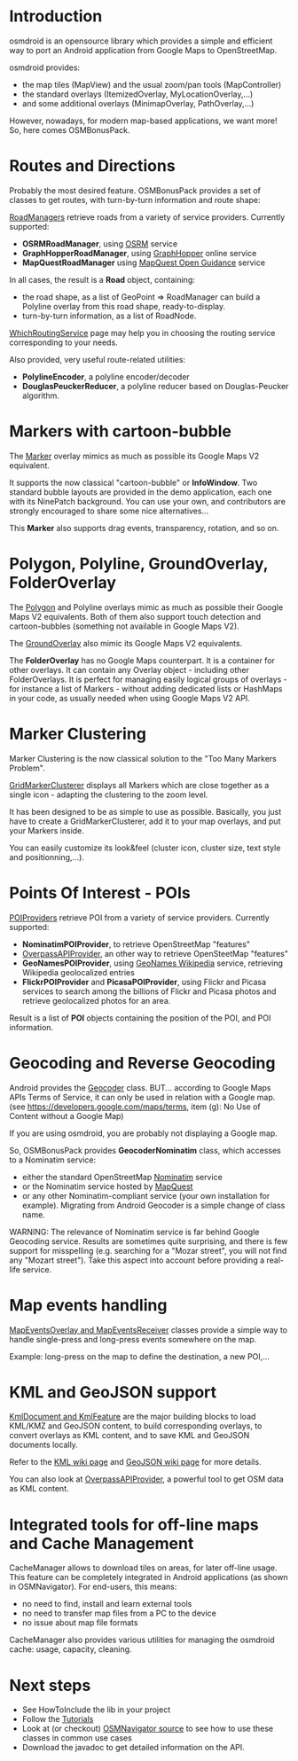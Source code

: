 

# Introduction #
osmdroid is an opensource library which provides a simple and efficient way to port an Android application from Google Maps to OpenStreetMap.

osmdroid provides:
  * the map tiles (MapView) and the usual zoom/pan tools (MapController)
  * the standard overlays (ItemizedOverlay, MyLocationOverlay,...)
  * and some additional overlays (MinimapOverlay, PathOverlay,...)

However, nowadays, for modern map-based applications, we want more!
So, here comes OSMBonusPack.


# Routes and Directions #
Probably the most desired feature.
OSMBonusPack provides a set of classes to get routes, with turn-by-turn information and route shape:

[RoadManagers](Tutorial_1.md) retrieve roads from a variety of service providers. Currently supported:
  * **OSRMRoadManager**, using [OSRM](http://project-osrm.org/) service
  * **GraphHopperRoadManager**, using [GraphHopper](http://graphhopper.com/) online service
  * **MapQuestRoadManager** using [MapQuest Open Guidance](http://open.mapquestapi.com/guidance/) service

In all cases, the result is a **Road** object, containing:
  * the road shape, as a list of GeoPoint => RoadManager can build a Polyline overlay from this road shape, ready-to-display.
  * turn-by-turn information, as a list of RoadNode.

[WhichRoutingService](WhichRoutingService.md) page may help you in choosing the routing service corresponding to your needs.

Also provided, very useful route-related utilities:
  * **PolylineEncoder**, a polyline encoder/decoder
  * **DouglasPeuckerReducer**, a polyline reducer based on Douglas-Peucker algorithm.


# Markers with cartoon-bubble #
The [Marker](Tutorial_0.md) overlay mimics as much as possible its Google Maps V2 equivalent.

It supports the now classical "cartoon-bubble" or **InfoWindow**.
Two standard bubble layouts are provided in the demo application, each one with its NinePatch background. You can use your own, and contributors are strongly encouraged to share some nice alternatives...

This **Marker** also supports drag events, transparency, rotation, and so on.

# Polygon, Polyline, GroundOverlay, FolderOverlay #

The [Polygon](Tutorial_5.md) and Polyline overlays mimic as much as possible their Google Maps V2 equivalents.
Both of them also support touch detection and cartoon-bubbles (something not available in Google Maps V2).

The [GroundOverlay](Tutorial_5.md) also mimic its Google Maps V2 equivalents.

The **FolderOverlay** has no Google Maps counterpart. It is a container for other overlays. It can contain any Overlay object - including other FolderOverlays.
It is perfect for managing easily logical groups of overlays - for instance a list of Markers - without adding dedicated lists or HashMaps in your code, as usually needed when using Google Maps V2 API.

# Marker Clustering #
Marker Clustering is the now classical solution to the "Too Many Markers Problem".

[GridMarkerClusterer](Tutorial_3.md) displays all Markers which are close together as a single icon - adapting the clustering to the zoom level.

It has been designed to be as simple to use as possible. Basically, you just have to create a GridMarkerClusterer, add it to your map overlays, and put your Markers inside.

You can easily customize its look&feel (cluster icon, cluster size, text style and positionning,...).


# Points Of Interest - POIs #
[POIProviders](Tutorial_2.md) retrieve POI from a variety of service providers.
Currently supported:
  * **NominatimPOIProvider**, to retrieve OpenStreetMap "features"
  * [OverpassAPIProvider](OverpassAPIProvider.md), an other way to retrieve OpenSteetMap "features"
  * **GeoNamesPOIProvider**, using [GeoNames Wikipedia](http://www.geonames.org/export/wikipedia-webservice.html) service, retrieving Wikipedia geolocalized entries
  * **FlickrPOIProvider** and **PicasaPOIProvider**, using Flickr and Picasa services to search among the billions of Flickr and Picasa photos and retrieve geolocalized photos for an area.

Result is a list of **POI** objects containing the position of the POI, and POI information.

# Geocoding and Reverse Geocoding #
Android provides the [Geocoder](http://developer.android.com/reference/android/location/Geocoder.html) class. BUT... according to Google Maps APIs Terms of Service, it can only be used in relation with a Google map.
(see https://developers.google.com/maps/terms, item (g): No Use of Content without a Google Map)

If you are using osmdroid, you are probably not displaying a Google map.

So, OSMBonusPack provides **GeocoderNominatim** class, which accesses to a Nominatim service:
  * either the standard OpenStreetMap [Nominatim](http://wiki.openstreetmap.org/wiki/Nominatim) service
  * or the Nominatim service hosted by [MapQuest](http://developer.mapquest.com/web/products/open/nominatim/)
  * or any other Nominatim-compliant service (your own installation for example).
Migrating from Android Geocoder is a simple change of class name.

WARNING: The relevance of Nominatim service is far behind Google Geocoding service. Results are sometimes quite surprising, and there is few support for misspelling (e.g. searching for a "Mozar street", you will not find any "Mozart street"). Take this aspect into account before providing a real-life service.

# Map events handling #
[MapEventsOverlay and MapEventsReceiver](Tutorial_5.md) classes provide a simple way to handle single-press and long-press events somewhere on the map.

Example: long-press on the map to define the destination, a new POI,...


# KML and GeoJSON support #
[KmlDocument and KmlFeature](Tutorial_4.md) are the major building blocks to load KML/KMZ and GeoJSON content, to build corresponding overlays, to convert overlays as KML content, and to save KML and GeoJSON documents locally.

Refer to the [KML wiki page](KML.md) and [GeoJSON wiki page](GeoJSON.md) for more details.

You can also look at [OverpassAPIProvider](OverpassAPIProvider.md), a powerful tool to get OSM data as KML content.

# Integrated tools for off-line maps and Cache Management #
CacheManager allows to download tiles on areas, for later off-line usage. This feature can be completely integrated in Android applications (as shown in OSMNavigator).
For end-users, this means:
  * no need to find, install and learn external tools
  * no need to transfer map files from a PC to the device
  * no issue about map file formats

CacheManager also provides various utilities for managing the osmdroid cache: usage, capacity, cleaning.

# Next steps #
  * See HowToInclude the lib in your project
  * Follow the [Tutorials](Tutorial_0.md)
  * Look at (or checkout) [OSMNavigator source](https://code.google.com/p/osmbonuspack/source/browse/#svn%2Ftrunk%2FOSMNavigator) to see how to use these classes in common use cases
  * Download the javadoc to get detailed information on the API.